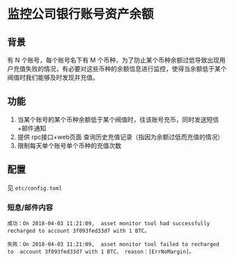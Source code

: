 # 监控公司银行账号资产余额

## 背景

有 N 个账号，每个账号名下有 M 个币种，为了防止某个币种余额过低导致出现用户充值失败的情况，有必要对这些币种的余额信息进行监控，使得当余额低于某个阀值时我们能够及时发现并充值。

## 功能

1. 当某个账号的某个币种余额低于某个阀值时，往该账号充币，同时发送短信+邮件通知
2. 提供 rpc接口+web页面 查询历史充值记录（指因为余额过低而充值的情况）
3. 限制每天单个账号单个币种的充值次数 

## 配置

见 `etc/config.toml`

### 短息/邮件内容

```
成功：On 2018-04-03 11:21:09,  asset monitor tool had successfully recharged to account 3f093fed33d7 with 1 BTC。

失败：On 2018-04-03 11:21:09,  asset monitor tool failed to recharged to  account 3f093fed33d7 with 1 BTC， reason：[ErrNoMargin]。
```
